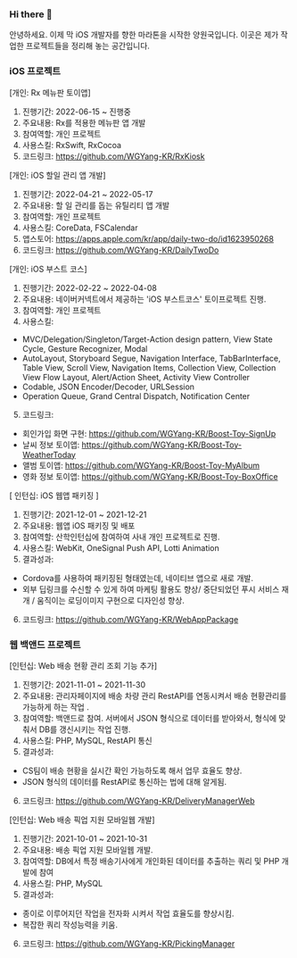 ### Hi there 👋
안녕하세요. 이제 막 iOS 개발자를 향한 마라톤을 시작한 양원국입니다. 
이곳은 제가 작업한 프로젝트들을 정리해 놓는 공간입니다.

### iOS 프로젝트
[개인: Rx 메뉴판 토이앱] 
1) 진행기간: 2022-06-15 ~ 진행중
2) 주요내용: Rx를 적용한 메뉴판 앱 개발
3) 참여역할: 개인 프로젝트
4) 사용스킬: RxSwift, RxCocoa
5) 코드링크: https://github.com/WGYang-KR/RxKiosk

[개인: iOS 할일 관리 앱 개발]
1) 진행기간: 2022-04-21 ~ 2022-05-17
2) 주요내용: 할 일 관리를 돕는 유틸리티 앱 개발
3) 참여역할: 개인 프로젝트
4) 사용스킬: CoreData, FSCalendar
5) 앱스토어: https://apps.apple.com/kr/app/daily-two-do/id1623950268
6) 코드링크: https://github.com/WGYang-KR/DailyTwoDo

[개인: iOS 부스트 코스]
1) 진행기간: 2022-02-22 ~ 2022-04-08
2) 주요내용: 네이버커넥트에서 제공하는 'iOS 부스트코스' 토이프로젝트 진행.
3) 참여역할: 개인 프로젝트
4) 사용스킬: 
 - MVC/Delegation/Singleton/Target-Action design pattern, View State Cycle, Gesture Recognizer, Modal
- AutoLayout, Storyboard Segue, Navigation Interface, TabBarInterface, Table View, Scroll View, Navigation Items, Collection View, Collection View Flow Layout, Alert/Action Sheet, Activity View Controller
- Codable, JSON Encoder/Decoder, URLSession
- Operation Queue, Grand Central Dispatch, Notification Center
5) 코드링크:
- 회인가입 화면 구현: https://github.com/WGYang-KR/Boost-Toy-SignUp
- 날씨 정보 토이앱: https://github.com/WGYang-KR/Boost-Toy-WeatherToday
- 앨범 토이앱: https://github.com/WGYang-KR/Boost-Toy-MyAlbum
- 영화 정보 토이앱: https://github.com/WGYang-KR/Boost-Toy-BoxOffice

[ 인턴십: iOS 웹앱 패키징 ]
1) 진행기간: 2021-12-01 ~ 2021-12-21
2) 주요내용: 웹앱 iOS 패키징 및 배포
3) 참여역할: 산학인턴십에 참여하여 사내 개인 프로젝트로 진행.
4) 사용스킬: WebKit, OneSignal Push API, Lotti Animation
5) 결과성과:
- Cordova를 사용하여 패키징된 형태였는데, 네이티브 앱으로 새로 개발.
- 외부 딥링크를 수신할 수 있게 하여 마케팅 활용도 향상/ 중단되었던 푸시 서비스 재개 / 움직이는 로딩이미지 구현으로 디자인성 향상.
6) 코드링크: https://github.com/WGYang-KR/WebAppPackage




### 웹 백앤드 프로젝트
[인턴십: Web 배송 현황 관리 조회 기능 추가]
1) 진행기간: 2021-11-01 ~ 2021-11-30
2) 주요내용: 관리자페이지에 배송 차량 관리 RestAPI를 연동시켜서 배송 현황관리를 가능하게 하는 작업 .
3) 참여역할: 백앤드로 참여. 서버에서 JSON 형식으로 데이터를 받아와서, 형식에 맞춰서 DB를 갱신시키는 작업 진행.
4) 사용스킬: PHP, MySQL, RestAPI 통신 
5) 결과성과: 
- CS팀이 배송 현황을 실시간 확인 가능하도록 해서 업무 효율도 향상.
- JSON 형식의 데이터를 RestAPI로 통신하는 법에 대해 알게됨.
6) 코드링크: https://github.com/WGYang-KR/DeliveryManagerWeb

[인턴십: Web 배송 픽업 지원 모바일웹 개발]
1) 진행기간: 2021-10-01 ~ 2021-10-31
2) 주요내용: 배송 픽업 지원 모바일웹 개발. 
3) 참여역할: DB에서 특정 배송기사에게 개인화된 데이터를 추출하는 쿼리 및 PHP 개발에 참여
4) 사용스킬: PHP, MySQL
5) 결과성과: 
- 종이로 이루어지던 작업을 전자화 시켜서 작업 효율도를 향상시킴.
- 복잡한 쿼리 작성능력을 키움.
6) 코드링크: https://github.com/WGYang-KR/PickingManager


<!--
**WGYang-KR/WGYang-KR** is a ✨ _special_ ✨ repository because its `README.md` (this file) appears on your GitHub profile.

Here are some ideas to get you started:

- 🔭 I’m currently working on ...
- 🌱 I’m currently learning ...
- 👯 I’m looking to collaborate on ...
- 🤔 I’m looking for help with ...
- 💬 Ask me about ...
- 📫 How to reach me: ...
- 😄 Pronouns: ...
- ⚡ Fun fact: ...
-->
